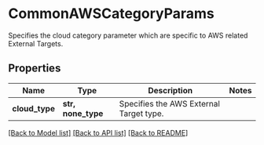 # CommonAWSCategoryParams

Specifies the cloud category parameter which are specific to AWS related External Targets.

## Properties
Name | Type | Description | Notes
------------ | ------------- | ------------- | -------------
**cloud_type** | **str, none_type** | Specifies the AWS External Target type. | 

[[Back to Model list]](../README.md#documentation-for-models) [[Back to API list]](../README.md#documentation-for-api-endpoints) [[Back to README]](../README.md)


